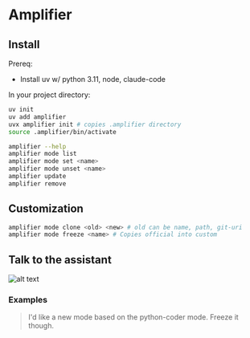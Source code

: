 # Amplifier

## Install

Prereq:

- Install uv w/ python 3.11, node, claude-code

In your project directory:

```bash
uv init
uv add amplifier
uvx amplifier init # copies .amplifier directory
source .amplifier/bin/activate

amplifier --help
amplifier mode list
amplifier mode set <name>
amplifier mode unset <name>
amplifier update
amplifier remove
```

## Customization

```bash
amplifier mode clone <old> <new> # old can be name, path, git-uri
amplifier mode freeze <name> # Copies official into custom
```

## Talk to the assistant

![alt text](make-the-assistant-able-to-run-amplifier-cmds.png)

### Examples

> I'd like a new mode based on the python-coder mode. Freeze it though.

